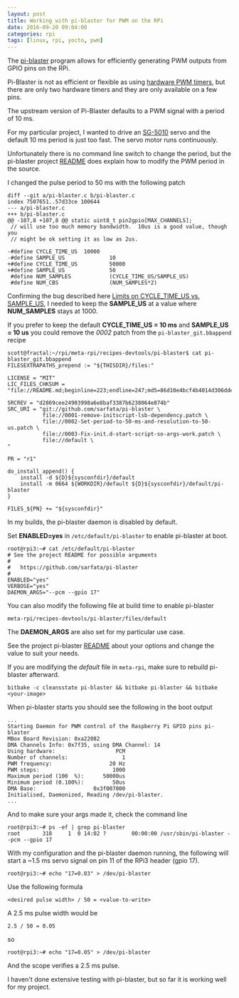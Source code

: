 ```yaml
---
layout: post
title: Working with pi-blaster for PWM on the RPi
date: 2016-09-20 09:04:00
categories: rpi
tags: [linux, rpi, yocto, pwm]
---
```


The [pi-blaster][pi-blaster] program allows for efficiently generating PWM outputs from GPIO pins on the RPi.

Pi-Blaster is not as efficient or flexible as using [hardware PWM timers][hardware-pwm], but there are only two hardware timers and they are only available on a few pins.

The upstream version of Pi-Blaster defaults to a PWM signal with a period of 10 ms.

For my particular project, I wanted to drive an [SG-5010][sg-5010] servo and the default 10 ms period is just too fast. The servo motor runs continuously.

Unfortunately there is no command line switch to change the period, but the pi-blaster project [README][pi-blaster] does explain how to modify the PWM period in the source.

I changed the pulse period to 50 ms with the following patch

    diff --git a/pi-blaster.c b/pi-blaster.c
    index 7507651..57d33ce 100644
    --- a/pi-blaster.c
    +++ b/pi-blaster.c
    @@ -107,8 +107,8 @@ static uint8_t pin2gpio[MAX_CHANNELS];
     // will use too much memory bandwidth.  10us is a good value, though you
     // might be ok setting it as low as 2us.
    
    -#define CYCLE_TIME_US  10000
    -#define SAMPLE_US              10
    +#define CYCLE_TIME_US          50000
    +#define SAMPLE_US              50
     #define NUM_SAMPLES            (CYCLE_TIME_US/SAMPLE_US)
     #define NUM_CBS                (NUM_SAMPLES*2)


Confirming the bug described here [Limits on CYCLE\_TIME\_US vs. SAMPLE\_US][limits-post], I needed to keep the **SAMPLE\_US** at a value where **NUM\_SAMPLES** stays at 1000.

If you prefer to keep the default **CYCLE\_TIME\_US = 10 ms** and **SAMPLE\_US = 10 us** you could remove the *0002* patch from the `pi-blaster_git.bbappend` recipe

    scott@fractal:~/rpi/meta-rpi/recipes-devtools/pi-blaster$ cat pi-blaster_git.bbappend
    FILESEXTRAPATHS_prepend := "${THISDIR}/files:"

    LICENSE = "MIT"
    LIC_FILES_CHKSUM = "file://README.md;beginline=223;endline=247;md5=86d10e4bcf4b4014d306dde7c1d2a80d"

    SRCREV = "d2869cee24903998a6e8baf3387b6238064e874b"
    SRC_URI = "git://github.com/sarfata/pi-blaster \
               file://0001-remove-initscript-lsb-dependency.patch \
               file://0002-Set-period-to-50-ms-and-resolution-to-50-us.patch \
               file://0003-Fix-init.d-start-script-so-args-work.patch \
               file://default \
    "

    PR = "r1"

    do_install_append() {
        install -d ${D}${sysconfdir}/default
        install -m 0664 ${WORKDIR}/default ${D}${sysconfdir}/default/pi-blaster
    }

    FILES_${PN} += "${sysconfdir}"


In my builds, the pi-blaster daemon is disabled by default. 

Set **ENABLED=yes** in `/etc/default/pi-blaster` to enable pi-blaster at boot.

    root@rpi3:~# cat /etc/default/pi-blaster
    # See the project README for possible arguments
    #
    #   https://github.com/sarfata/pi-blaster
    #
    ENABLED="yes"
    VERBOSE="yes"
    DAEMON_ARGS="--pcm --gpio 17"

You can also modify the following file at build time to enable pi-blaster

    meta-rpi/recipes-devtools/pi-blaster/files/default

The **DAEMON\_ARGS** are also set for my particular use case.

See the project pi-blaster [README][pi-blaster] about your options and change the value to suit your needs.

If you are modifying the *default* file in `meta-rpi`, make sure to rebuild pi-blaster afterward.

    bitbake -c cleansstate pi-blaster && bitbake pi-blaster && bitbake <your-image>


When pi-blaster starts you should see the following in the boot output

    ...
    Starting Daemon for PWM control of the Raspberry Pi GPIO pins pi-blaster
    MBox Board Revision: 0xa22082
    DMA Channels Info: 0x7f35, using DMA Channel: 14
    Using hardware:                   PCM
    Number of channels:                 1
    PWM frequency:                  20 Hz
    PWM steps:                       1000
    Maximum period (100  %):      50000us
    Minimum period (0.100%):         50us
    DMA Base:                  0x3f007000
    Initialised, Daemonized, Reading /dev/pi-blaster.
    ...

And to make sure your args made it, check the command line

    root@rpi3:~# ps -ef | grep pi-blaster
    root       318     1  0 14:02 ?        00:00:00 /usr/sbin/pi-blaster --pcm --gpio 17

With my configuration and the pi-blaster daemon running, the following will start a ~1.5 ms servo signal on pin 11 of the RPi3 header (gpio 17).

    root@rpi3:~# echo "17=0.03" > /dev/pi-blaster

Use the following formula

    <desired pulse width> / 50 = <value-to-write>

A 2.5 ms pulse width would be

    2.5 / 50 = 0.05

so

    root@rpi3:~# echo "17=0.05" > /dev/pi-blaster


And the scope verifies a 2.5 ms pulse.

I haven't done extensive testing with pi-blaster, but so far it is working well for my project.

[pi-blaster]: https://github.com/sarfata/pi-blaster
[sg-5010]: https://www.adafruit.com/product/155
[limits-post]: https://github.com/sarfata/pi-blaster/issues/5
[hardware-pwm]: http://www.jumpnowtek.com/rpi/Using-the-Raspberry-Pi-Hardware-PWM-timers.html